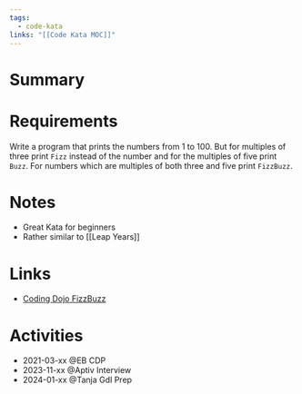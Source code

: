 ```yaml
---
tags:
  - code-kata
links: "[[Code Kata MOC]]"
---
```

# Summary

# Requirements

Write a program that prints the numbers from 1 to 100. But for multiples of three print `Fizz` instead of the number and for the multiples of five print `Buzz`. For numbers which are multiples of both three and five print `FizzBuzz`.

# Notes

- Great Kata for beginners
- Rather similar to [[Leap Years]]

# Links

- [Coding Dojo FizzBuzz](https://codingdojo.org/kata/FizzBuzz/)

# Activities

- 2021-03-xx @EB CDP
- 2023-11-xx @Aptiv Interview
- 2024-01-xx @Tanja GdI Prep
